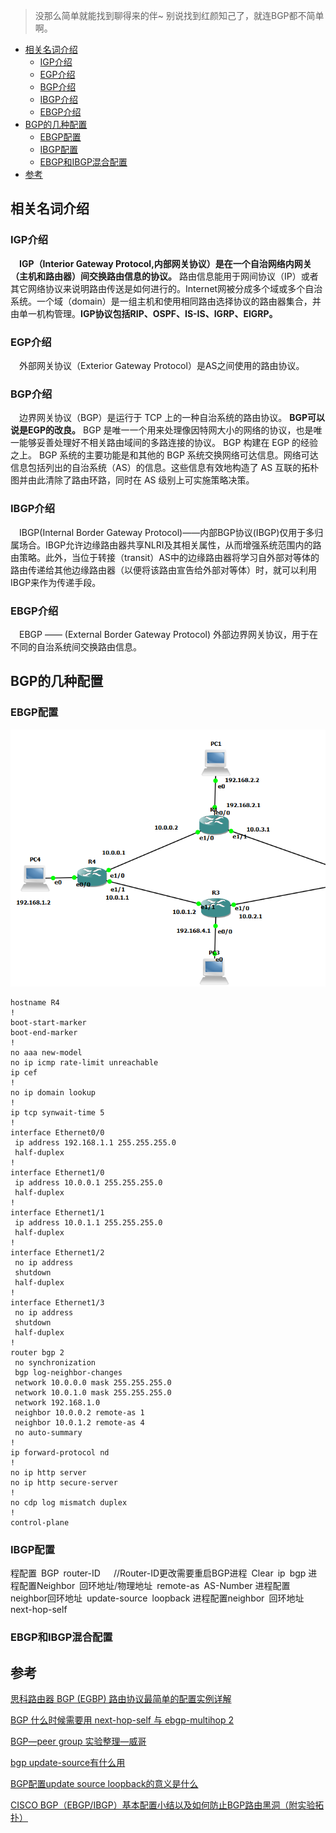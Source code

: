 >没那么简单就能找到聊得来的伴~ 别说找到红颜知己了，就连BGP都不简单啊。

<!-- TOC -->

- [相关名词介绍](#相关名词介绍)
    - [IGP介绍](#igp介绍)
    - [EGP介绍](#egp介绍)
    - [BGP介绍](#bgp介绍)
    - [IBGP介绍](#ibgp介绍)
    - [EBGP介绍](#ebgp介绍)
- [BGP的几种配置](#bgp的几种配置)
    - [EBGP配置](#ebgp配置)
    - [IBGP配置](#ibgp配置)
    - [EBGP和IBGP混合配置](#ebgp和ibgp混合配置)
- [参考](#参考)

<!-- /TOC -->

## 相关名词介绍
### IGP介绍
&emsp;**IGP（Interior Gateway Protocol,内部网关协议）是在一个自治网络内网关（主机和路由器）间交换路由信息的协议。** 路由信息能用于网间协议（IP）或者其它网络协议来说明路由传送是如何进行的。Internet网被分成多个域或多个自治系统。一个域（domain）是一组主机和使用相同路由选择协议的路由器集合，并由单一机构管理。**IGP协议包括RIP、OSPF、IS-IS、IGRP、EIGRP。**

### EGP介绍
&emsp;外部网关协议（Exterior Gateway Protocol）是AS之间使用的路由协议。



### BGP介绍
&emsp;边界网关协议（BGP）是运行于 TCP 上的一种自治系统的路由协议。 **BGP可以说是EGP的改良。** BGP 是唯一一个用来处理像因特网大小的网络的协议，也是唯一能够妥善处理好不相关路由域间的多路连接的协议。 BGP 构建在 EGP 的经验之上。 BGP 系统的主要功能是和其他的 BGP 系统交换网络可达信息。网络可达信息包括列出的自治系统（AS）的信息。这些信息有效地构造了 AS 互联的拓朴图并由此清除了路由环路，同时在 AS 级别上可实施策略决策。
&emsp;

### IBGP介绍
&emsp;IBGP(Internal Border Gateway Protocol)——内部BGP协议(IBGP)仅用于多归属场合。IBGP允许边缘路由器共享NLRI及其相关属性，从而增强系统范围内的路由策略。此外，当位于转接（transit）AS中的边缘路由器将学习自外部对等体的路由传递给其他边缘路由器（以便将该路由宣告给外部对等体）时，就可以利用IBGP来作为传递手段。

### EBGP介绍
&emsp;EBGP —— (External Border Gateway Protocol) 外部边界网关协议，用于在不同的自治系统间交换路由信息。

## BGP的几种配置
### EBGP配置
![EBGP](https://www.github.com/52stu/Images/raw/master/xsj/1571107012574.png)

```
hostname R4
!
boot-start-marker
boot-end-marker
!
no aaa new-model
no ip icmp rate-limit unreachable
ip cef
!
no ip domain lookup
!
ip tcp synwait-time 5
!
interface Ethernet0/0
 ip address 192.168.1.1 255.255.255.0
 half-duplex
!
interface Ethernet1/0
 ip address 10.0.0.1 255.255.255.0
 half-duplex
!
interface Ethernet1/1
 ip address 10.0.1.1 255.255.255.0
 half-duplex
!
interface Ethernet1/2
 no ip address
 shutdown
 half-duplex
!
interface Ethernet1/3
 no ip address
 shutdown
 half-duplex
!
router bgp 2
 no synchronization
 bgp log-neighbor-changes
 network 10.0.0.0 mask 255.255.255.0
 network 10.0.1.0 mask 255.255.255.0
 network 192.168.1.0
 neighbor 10.0.0.2 remote-as 1
 neighbor 10.0.1.2 remote-as 4
 no auto-summary
!
ip forward-protocol nd
!
no ip http server
no ip http secure-server
!
no cdp log mismatch duplex
!
control-plane
```


### IBGP配置
程配置 BGP router-ID   //Router-ID更改需要重启BGP进程 Clear ip bgp
进程配置Neighbor 回环地址/物理地址 remote-as AS-Number
进程配置neighbor回环地址 update-source loopback
进程配置neighbor 回环地址 next-hop-self

### EBGP和IBGP混合配置

## 参考

[思科路由器 BGP (EGBP) 路由协议最简单的配置实例详解](https://zhuanlan.zhihu.com/p/27016475)

[BGP 什么时候需要用 next-hop-self 与 ebgp-multihop 2](https://blog.csdn.net/a9254778/article/details/41652915)

[BGP—peer group 实验整理—威哥](https://wenku.baidu.com/view/58cd662bed630b1c59eeb528.html)

[bgp update-source有什么用](https://zhidao.baidu.com/question/557404953.html)

[BGP配置update source loopback的意义是什么](http://blog.sina.com.cn/s/blog_69c81c3e0102xc2i.html)


[CISCO BGP（EBGP/IBGP）基本配置小结以及如何防止BGP路由黑洞（附实验拓扑）](http://blog.sina.com.cn/s/blog_6bb4e5cd0100y0j5.html)